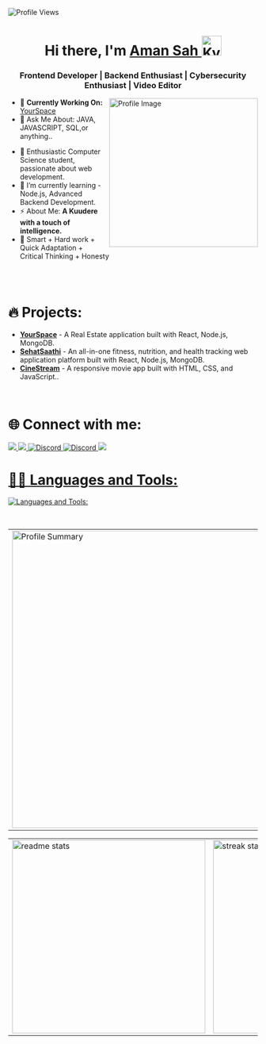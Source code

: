 <p align="left">
  <img src="https://komarev.com/ghpvc/?username=aman-sah&label=Profile%20views&color=0e75b6&style=flat" alt="Profile Views" />
</p>
<!--<img src="background1.gif" height="400" width="1050">-->
<h1 align="center">Hi there, I'm <a href="https://www.linkedin.com/in/mastan-sayyad-126904223/">Aman Sah </a> <img height="40" alt="Kyubey" src="https://raw.githubusercontent.com/innng/innng/master/assets/kyubey.gif"/></h1>
<h3 align="center">Frontend Developer | Backend Enthusiast | Cybersecurity Enthusiast | Video Editor </h3>



<img align="right" src="https://github.com/SankshipthShetty/SankshipthShetty/assets/99337968/2bd05422-3a3b-4d7c-94a1-7cdb584c09d7" alt="Profile Image" width="300"/>


- 🌱 **Currently Working On:** [YourSpace](https://your-space-zeta.vercel.app/)<br>
- 💬 Ask Me About: JAVA, JAVASCRIPT, SQL,or anything.. <be>
<!--- 💬 Ask Me About: JAVA, JAVASCRIPT, SQL, Marvel movies, Cooking or anything.. <be>-->
- 🚀 Enthusiastic Computer Science student, passionate about web development.
-  🌱 I’m currently learning - Node.js, Advanced Backend Development.
- ⚡ About Me: **A Kuudere with a touch of intelligence.** <br>
- 💎 Smart + Hard work + Quick Adaptation + Critical Thinking + Honesty <br>
<br>
<br>





# 🔥 Projects:
- **[YourSpace](https://your-space-zeta.vercel.app/)** - A Real Estate application built with React, Node.js, MongoDB.
- **[SehatSaathi](https://github.com/RIO-Repository/Fix-Up)** - An all-in-one fitness, nutrition, and health tracking web application platform built with React, Node.js, MongoDB.
- **[CineStream](https://aman-sah.github.io/Movie-App/)** - A responsive movie app built with HTML, CSS, and JavaScript..


<br>

# 🌐 Connect with me:
<p align="left">
  <a href="https://www.linkedin.com/in/aman-sah-/">
    <img src="https://skillicons.dev/icons?i=linkedin" />
    <a href="https://x.com/sah_aman28574">
    <img src="https://skillicons.dev/icons?i=twitter" />
  <a href="mailto:amansah2181@gmail.com">
  <img src="https://skillicons.dev/icons?i=gmail" alt="Discord" />
   <a href="https://discordapp.com/users/aman_sah_">
  <img src="https://skillicons.dev/icons?i=discord" alt="Discord" />

   <a href="https://www.instagram.com/iam.amansah/">
    <img src="https://skillicons.dev/icons?i=instagram" />

# 🧑‍💻 Languages and Tools:

[![Languages and Tools:](https://skillicons.dev/icons?i=java,c,cpp,js,html,css,js,mysql,bootstrap,react,vite,typescript,nodejs,mongodb,express,redux,tailwind,figma,replit,postman,docker,appwrite,firebase,vercel,windows,linux,git,github,gcp,aws,bash,vscode,idea,eclipse,notion,replit,ps,ai,ae)]()



<br>

<table width="100%" align="center">
<tr>
<td>
  <img width="600em" src="http://github-profile-summary-cards.vercel.app/api/cards/profile-details?username=aman-sah&theme=radical" alt="Profile Summary">
</td>
</tr>
</table>

<table width="100%" align="center">
<tr>
<td>

   <img width=390 src="https://github-readme-stats-salesp07.vercel.app/api?username=aman-sah&count_private=true&show_icons=true&theme=react&rank_icon=github&border_radius=10" alt="readme stats" />
</td>
<td>

   <img width=390 src="https://github-readme-streak-stats-salesp07.vercel.app/?user=aman-sah&count_private=true&theme=react&border_radius=10" alt="streak stats"/>
 


</td>

<td>

   <img width=325 align="center" src="https://github-readme-stats.vercel.app/api/top-langs/?username=aman-sah&hide=HTML&langs_count=8&layout=compact&theme=react&border_radius=10&size_weight=0.5&count_weight=0.5&exclude_repo=github-readme-stats" alt="top langs" />
</td>
</tr>

</table>


<br>





